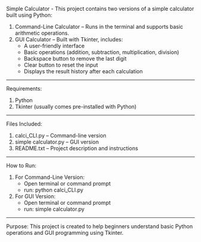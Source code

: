 Simple Calculator - This project contains two versions of a simple calculator built using Python:
1. Command-Line Calculator – Runs in the terminal and supports basic arithmetic operations.
2. GUI Calculator – Built with Tkinter, includes:
   - A user-friendly interface
   - Basic operations (addition, subtraction, multiplication, division)
   - Backspace button to remove the last digit
   - Clear button to reset the input
   - Displays the result history after each calculation
________
Requirements:
1. Python
2. Tkinter (usually comes pre-installed with Python)
________
Files Included:
1. calci_CLI.py – Command-line version
2. simple calculator.py – GUI version
3. README.txt – Project description and instructions
________
How to Run:
1. For Command-Line Version:
   - Open terminal or command prompt
   - run: python calci_CLI.py
2. For GUI Version:
   - Open terminal or command prompt
   - run: simple calculator.py
________
Purpose:
This project is created to help beginners understand basic Python operations and GUI programming using Tkinter.
